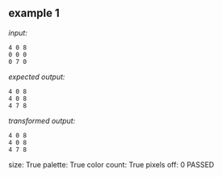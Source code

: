 
## example 1
*input:*
```
4 0 8
0 0 0
0 7 0
```
*expected output:*
```
4 0 8
4 0 8
4 7 8
```
*transformed output:*
```
4 0 8
4 0 8
4 7 8
```
size: True
palette: True
color count: True
pixels off: 0
PASSED
